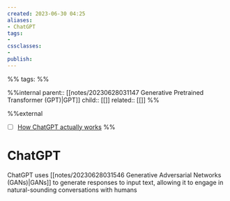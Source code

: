 ```yaml
---
created: 2023-06-30 04:25
aliases: 
- ChatGPT
tags:
- 
cssclasses:
- 
publish:
---
```


%% 
tags: 
%%

%%internal
parent:: [[notes/20230628031147 Generative Pretrained Transformer (GPT)|GPT]]
child:: [[]]
related:: [[]]
%%

%%external
- [ ] [How ChatGPT actually works](https://www.assemblyai.com/blog/how-chatgpt-actually-works/)
%%

# ChatGPT

ChatGPT uses [[notes/20230628031546 Generative Adversarial Networks (GANs)|GANs]] to generate responses to input text, allowing it to engage in natural-sounding conversations with humans